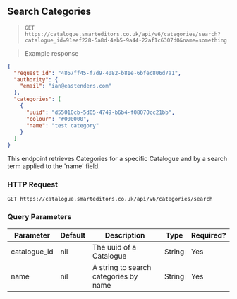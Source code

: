 ## Search Categories

> `GET https://catalogue.smarteditors.co.uk/api/v6/categories/search?catalogue_id=91eef228-5a8d-4eb5-9a44-22af1c6307d0&name=something`

> Example response

```json
{
  "request_id": "4867ff45-f7d9-4082-b81e-6bfec806d7a1",
  "authority": {
    "email": "ian@eastenders.com"
  },
  "categories": [
    {
      "uuid": "d55010cb-5d05-4749-b6b4-f08070cc21bb",
      "colour": "#000000",
      "name": "test category"
    }
  ]
}
```

This endpoint retrieves Categories for a specific Catalogue and by a search term applied to the 'name' field. 


### HTTP Request

`GET https://catalogue.smarteditors.co.uk/api/v6/categories/search`


### Query Parameters

Parameter | Default | Description | Type | Required?
--------- | ------- | ----------- | ---- | --------
catalogue_id | nil | The uuid of a Catalogue | String | Yes
name | nil | A string to search categories by name | String | Yes